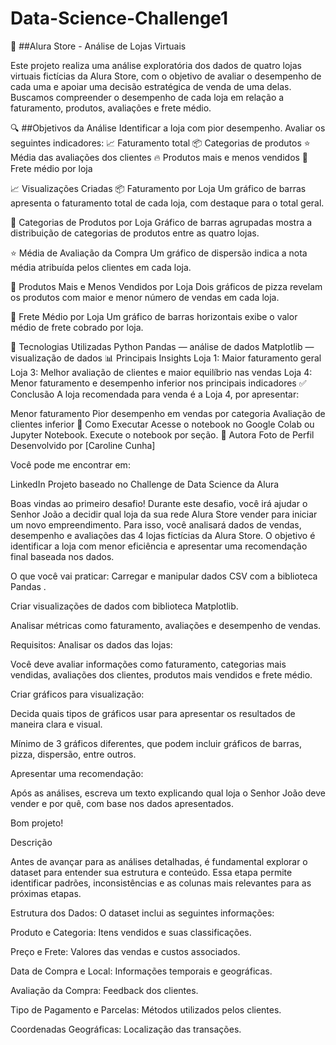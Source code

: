 # Data-Science-Challenge1

🛒 ##Alura Store - Análise de Lojas Virtuais

Este projeto realiza uma análise exploratória dos dados de quatro lojas virtuais fictícias da Alura Store, com o objetivo de avaliar o desempenho de cada uma e apoiar uma decisão estratégica de venda de uma delas.
Buscamos compreender o desempenho de cada loja em relação a faturamento, produtos, avaliações e frete médio.

🔍 ##Objetivos da Análise
Identificar a loja com pior desempenho.
Avaliar os seguintes indicadores:
📈 Faturamento total
📦 Categorias de produtos
⭐ Média das avaliações dos clientes
🔥 Produtos mais e menos vendidos
🚚 Frete médio por loja


📈 Visualizações Criadas
📦 Faturamento por Loja
Um gráfico de barras apresenta o faturamento total de cada loja, com destaque para o total geral.

📂 Categorias de Produtos por Loja
Gráfico de barras agrupadas mostra a distribuição de categorias de produtos entre as quatro lojas.

⭐ Média de Avaliação da Compra
Um gráfico de dispersão indica a nota média atribuída pelos clientes em cada loja.

🍕 Produtos Mais e Menos Vendidos por Loja
Dois gráficos de pizza revelam os produtos com maior e menor número de vendas em cada loja.

🚚 Frete Médio por Loja
Um gráfico de barras horizontais exibe o valor médio de frete cobrado por loja.

🧪 Tecnologias Utilizadas
Python
Pandas — análise de dados
Matplotlib — visualização de dados
📊 Principais Insights
Loja 1: Maior faturamento geral
Loja 3: Melhor avaliação de clientes e maior equilíbrio nas vendas
Loja 4: Menor faturamento e desempenho inferior nos principais indicadores
✅ Conclusão
A loja recomendada para venda é a Loja 4, por apresentar:

Menor faturamento
Pior desempenho em vendas por categoria
Avaliação de clientes inferior
🚀 Como Executar
Acesse o notebook no Google Colab ou Jupyter Notebook.
Execute o notebook por seção.
📌 Autora
Foto de Perfil
Desenvolvido por [Caroline Cunha]

Você pode me encontrar em:

LinkedIn
Projeto baseado no Challenge de Data Science da Alura



Boas vindas ao primeiro desafio!
Durante este desafio, você irá ajudar o Senhor João a decidir qual loja da sua rede Alura Store vender para iniciar um novo empreendimento. Para isso, você analisará dados de vendas, desempenho e avaliações das 4 lojas fictícias da Alura Store. O objetivo é identificar a loja com menor eficiência e apresentar uma recomendação final baseada nos dados.

O que você vai praticar:
Carregar e manipular dados CSV com a biblioteca Pandas .

Criar visualizações de dados com biblioteca Matplotlib.

Analisar métricas como faturamento, avaliações e desempenho de vendas.

Requisitos:
Analisar os dados das lojas:

Você deve avaliar informações como faturamento, categorias mais vendidas, avaliações dos clientes, produtos mais vendidos e frete médio.

Criar gráficos para visualização:

Decida quais tipos de gráficos usar para apresentar os resultados de maneira clara e visual.

Mínimo de 3 gráficos diferentes, que podem incluir gráficos de barras, pizza, dispersão, entre outros.

Apresentar uma recomendação:

Após as análises, escreva um texto explicando qual loja o Senhor João deve vender e por quê, com base nos dados apresentados.

Bom projeto!

Descrição

Antes de avançar para as análises detalhadas, é fundamental explorar o dataset para entender sua estrutura e conteúdo. Essa etapa permite identificar padrões, inconsistências e as colunas mais relevantes para as próximas etapas.

Estrutura dos Dados:
O dataset inclui as seguintes informações:

Produto e Categoria: Itens vendidos e suas classificações.

Preço e Frete: Valores das vendas e custos associados.

Data de Compra e Local: Informações temporais e geográficas.

Avaliação da Compra: Feedback dos clientes.

Tipo de Pagamento e Parcelas: Métodos utilizados pelos clientes.

Coordenadas Geográficas: Localização das transações.

